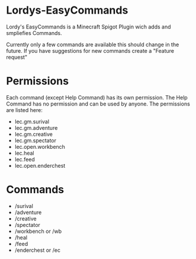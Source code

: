 # Lordys-EasyCommands

Lordy's EasyCommands is a Minecraft Spigot Plugin wich adds and smpliefies Commands.

Currently only a few commands are available this should change in the future. If you have suggestions for new commands create a "Feature request"


# Permissions

Each command (except Help Command) has its own permission. The Help Command has no permission and can be used by anyone. The permissions are listed here:

- lec.gm.surival
- lec.gm.adventure
- lec.gm.creative
- lec.gm.spectator
- lec.open.workbench
- lec.heal
- lec.feed
- lec.open.enderchest


# Commands

- /surival <player>
- /adventure <player>
- /creative <player>
- /spectator <player>
- /workbench or /wb
- /heal <player>
- /feed <player>
- /enderchest or /ec
